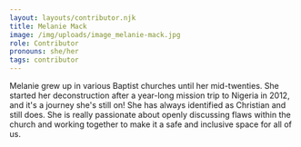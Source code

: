 ```yaml
---
layout: layouts/contributor.njk
title: Melanie Mack
image: /img/uploads/image_melanie-mack.jpg
role: Contributor
pronouns: she/her
tags: contributor
---
```

Melanie grew up in various Baptist churches until her mid-twenties. She started her deconstruction after a year-long mission trip to Nigeria in 2012, and it's a journey she's still on! She has always identified as Christian and still does. She is really passionate about openly discussing flaws within the church and working together to make it a safe and inclusive space for all of us.